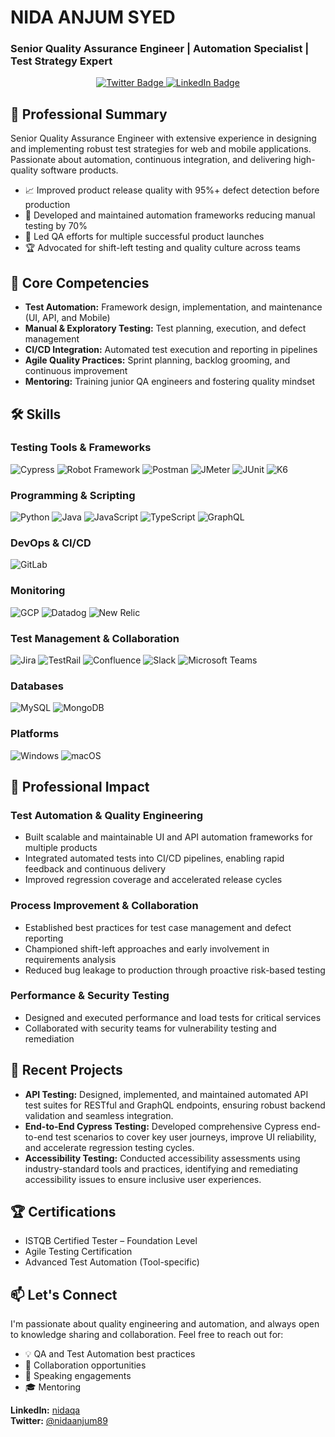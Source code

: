 # NIDA ANJUM SYED
### Senior Quality Assurance Engineer | Automation Specialist | Test Strategy Expert

<div align="center">
  <a href="https://x.com/nidaanjum89" target="_blank">
    <img src="https://img.shields.io/badge/-Twitter-1DA1F2?style=for-the-badge&logo=twitter&logoColor=white" alt="Twitter Badge"/>
  </a>
  <a href="https://www.linkedin.com/in/nidaqa/" target="_blank">
    <img src="https://img.shields.io/badge/-LinkedIn-0077B5?style=for-the-badge&logo=linkedin&logoColor=white" alt="LinkedIn Badge"/>
  </a>
</div>

## 🚀 Professional Summary

Senior Quality Assurance Engineer with extensive experience in designing and implementing robust test strategies for web and mobile applications. Passionate about automation, continuous integration, and delivering high-quality software products.

- 📈 Improved product release quality with 95%+ defect detection before production
- 🤖 Developed and maintained automation frameworks reducing manual testing by 70%
- 🧪 Led QA efforts for multiple successful product launches
- 🏆 Advocated for shift-left testing and quality culture across teams

## 🌟 Core Competencies

- **Test Automation:** Framework design, implementation, and maintenance (UI, API, and Mobile)
- **Manual & Exploratory Testing:** Test planning, execution, and defect management
- **CI/CD Integration:** Automated test execution and reporting in pipelines
- **Agile Quality Practices:** Sprint planning, backlog grooming, and continuous improvement
- **Mentoring:** Training junior QA engineers and fostering quality mindset

## 🛠️ Skills

### Testing Tools & Frameworks
![Cypress](https://img.shields.io/badge/-Cypress-17202C?style=flat-square&logo=cypress&logoColor=white)
![Robot Framework](https://img.shields.io/badge/-Robot%20Framework-000000?style=flat-square&logo=robot-framework&logoColor=white)
![Postman](https://img.shields.io/badge/-Postman-FF6C37?style=flat-square&logo=postman&logoColor=white)
![JMeter](https://img.shields.io/badge/-JMeter-D22128?style=flat-square&logo=apache-jmeter&logoColor=white)
![JUnit](https://img.shields.io/badge/-JUnit-25A162?style=flat-square&logo=java&logoColor=white)
![K6](https://img.shields.io/badge/-k6-7D64FF?style=flat-square&logo=k6&logoColor=white)

### Programming & Scripting
![Python](https://img.shields.io/badge/-Python-3776AB?style=flat-square&logo=python&logoColor=white)
![Java](https://img.shields.io/badge/-Java-007396?style=flat-square&logo=java&logoColor=white)
![JavaScript](https://img.shields.io/badge/-JavaScript-F7DF1E?style=flat-square&logo=javascript&logoColor=black)
![TypeScript](https://img.shields.io/badge/-TypeScript-3178C6?style=flat-square&logo=typescript&logoColor=white)
![GraphQL](https://img.shields.io/badge/-GraphQL-E10098?style=flat-square&logo=graphql&logoColor=white)

### DevOps & CI/CD
![GitLab](https://img.shields.io/badge/-GitLab-FCA121?style=flat-square&logo=gitlab&logoColor=white)

### Monitoring
![GCP](https://img.shields.io/badge/-GCP-4285F4?style=flat-square&logo=google-cloud&logoColor=white)
![Datadog](https://img.shields.io/badge/-Datadog-632CA6?style=flat-square&logo=datadog&logoColor=white)
![New Relic](https://img.shields.io/badge/-New%20Relic-008C99?style=flat-square&logo=new-relic&logoColor=white)

### Test Management & Collaboration
![Jira](https://img.shields.io/badge/-Jira-0052CC?style=flat-square&logo=jira&logoColor=white)
![TestRail](https://img.shields.io/badge/-TestRail-4B8DF8?style=flat-square&logo=testrail&logoColor=white)
![Confluence](https://img.shields.io/badge/-Confluence-172B4D?style=flat-square&logo=confluence&logoColor=white)
![Slack](https://img.shields.io/badge/-Slack-4A154B?style=flat-square&logo=slack&logoColor=white)
![Microsoft Teams](https://img.shields.io/badge/-Microsoft%20Teams-6264A7?style=flat-square&logo=microsoft-teams&logoColor=white)

### Databases
![MySQL](https://img.shields.io/badge/-MySQL-4479A1?style=flat-square&logo=mysql&logoColor=white)
![MongoDB](https://img.shields.io/badge/-MongoDB-47A248?style=flat-square&logo=mongodb&logoColor=white)

### Platforms
![Windows](https://img.shields.io/badge/-Windows-0078D6?style=flat-square&logo=windows&logoColor=white)
![macOS](https://img.shields.io/badge/-macOS-000000?style=flat-square&logo=apple&logoColor=white)

## 💼 Professional Impact

### Test Automation & Quality Engineering
- Built scalable and maintainable UI and API automation frameworks for multiple products
- Integrated automated tests into CI/CD pipelines, enabling rapid feedback and continuous delivery
- Improved regression coverage and accelerated release cycles

### Process Improvement & Collaboration
- Established best practices for test case management and defect reporting
- Championed shift-left approaches and early involvement in requirements analysis
- Reduced bug leakage to production through proactive risk-based testing

### Performance & Security Testing
- Designed and executed performance and load tests for critical services
- Collaborated with security teams for vulnerability testing and remediation

## 🎯 Recent Projects

- **API Testing:** Designed, implemented, and maintained automated API test suites for RESTful and GraphQL endpoints, ensuring robust backend validation and seamless integration.
- **End-to-End Cypress Testing:** Developed comprehensive Cypress end-to-end test scenarios to cover key user journeys, improve UI reliability, and accelerate regression testing cycles.
- **Accessibility Testing:** Conducted accessibility assessments using industry-standard tools and practices, identifying and remediating accessibility issues to ensure inclusive user experiences.

## 🏆 Certifications

- ISTQB Certified Tester – Foundation Level
- Agile Testing Certification
- Advanced Test Automation (Tool-specific)

## 📫 Let's Connect

I'm passionate about quality engineering and automation, and always open to knowledge sharing and collaboration. Feel free to reach out for:

- 💡 QA and Test Automation best practices
- 🤝 Collaboration opportunities
- 📢 Speaking engagements
- 🎓 Mentoring

**LinkedIn:** [nidaqa](https://www.linkedin.com/in/nidaqa/)  
**Twitter:** [@nidaanjum89](https://x.com/nidaanjum89)  
